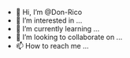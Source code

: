 - 👋 Hi, I’m @Don-Rico
- 👀 I’m interested in ...
- 🌱 I’m currently learning ...
- 💞️ I’m looking to collaborate on ...
- 📫 How to reach me ...

<!---
Don-Rico/Don-Rico is a ✨ special ✨ repository because its `README.md` (this file) appears on your GitHub profile.
You can click the Preview link to take a look at your changes.
--->
